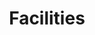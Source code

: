 ---
layout: page
title: Facilities
permalink: /facilities/
description: Experimental facilities available at our lab
nav: false
nav_order: 5
---